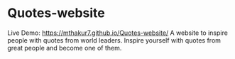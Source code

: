 # Quotes-website
Live Demo: https://mthakur7.github.io/Quotes-website/
A website to inspire people with quotes from world leaders. Inspire yourself with quotes from great people and become one of them.
